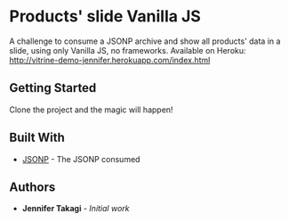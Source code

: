 # Products' slide Vanilla JS

A challenge to consume a JSONP archive and show all products' data in a slide, using only Vanilla JS, no frameworks.
Available on Heroku: http://vitrine-demo-jennifer.herokuapp.com/index.html

## Getting Started

Clone the project and the magic will happen!

## Built With

* [JSONP](http://roberval.chaordicsystems.com/challenge/challenge.json?callback=X) - The JSONP consumed

## Authors

* **Jennifer Takagi** - *Initial work*


